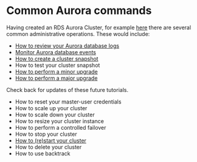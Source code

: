 # Common Aurora commands

Having created an RDS Aurora Cluster, for example <a href="create-mysql-aurora-cluster">here</a> there are several common administrative operations.
These would include:

- <a href="aurora-logs.md">How to review your Aurora database logs</a>
- <a href="aurora-events.md">Monitor Aurora database events</a>
- <a href="create-aurora-snapshot.md">How to create a cluster snapshot</a>
- How to test your cluster snapshot
- <a href="mysql-aurora-minor-upgrade.md">How to perform a minor upgrade</a>
- <a href="mysql-aurora-major-upgrade.md">How to perform a major upgrade</a>


Check back for updates of these future tutorials.

- How to reset your master-user credentials
- How to scale up your cluster
- How to scale down your cluster
- How to resize your cluster instance
- How to perform a controlled failover
- How to stop your cluster
- <a href="start-aurora-cluster.md">How to (re)start your cluster</a>
- How to delete your cluster
- How to use backtrack
